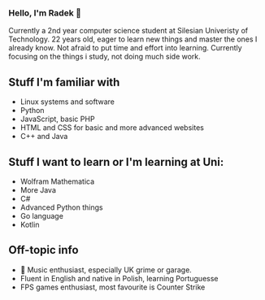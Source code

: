 ### Hello, I'm Radek 👋

Currently a 2nd year computer science student at Silesian Univeristy of Technology. 22 years old, eager to learn new things and master the ones I already know. Not afraid to put time and effort into learning. Currently focusing on the things i study, not doing much side work. 

## Stuff I'm familiar with
- Linux systems and software
- Python
- JavaScript, basic PHP
- HTML and CSS for basic and more advanced websites
- C++ and Java

## Stuff I want to learn or I'm learning at Uni:
- Wolfram Mathematica
- More Java
- C#
- Advanced Python things
- Go language
- Kotlin

## Off-topic info
- 🎵 Music enthusiast, especially UK grime or garage.
- Fluent in English and native in Polish, learning Portuguesse
- FPS games enthusiast, most favourite is Counter Strike
 
<!--
**hunchoradek/hunchoradek** is a ✨ _special_ ✨ repository because its `README.md` (this file) appears on your GitHub profile.

Here are some ideas to get you started:

- 🔭 I’m currently working on ...
- 🌱 I’m currently learning ...
- 👯 I’m looking to collaborate on ...
- 🤔 I’m looking for help with ...
- 💬 Ask me about ...
- 📫 How to reach me: ...
- 😄 Pronouns: ...
- ⚡ Fun fact: ...
-->
